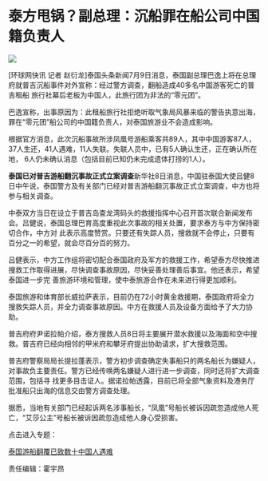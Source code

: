 # 泰方甩锅？副总理：沉船罪在船公司中国籍负责人

![](http://n.sinaimg.cn/news/crawl/787/w392h395/20180709/qTIQ-hezpzwu0448331.jpg)

[环球网快讯 记者 赵衍龙]泰国头条新闻7月9日消息，泰国副总理巴逸上将在总理府就普吉沉船事件对外宣称：经过警方调查，翻船造成40多名中国游客死亡的普吉租船
旅行社幕后老板为中国人，此旅行团为非法的“零元团”。

巴逸宣称，出事原因为：此租船旅行社拒绝听取气象局风暴来临的警告执意出海，罪在“零元团”船公司的中国籍负责人，对泰国旅游业不会造成影响。

根据官方消息，此次沉船事故所涉凤凰号游船乘客共89人，其中中国游客87人，37人生还，41人遇难，11人失联。失联人员中，已有5人确认生还，正在确认所在地，
6人仍未确认消息（包括目前已知仍未完成遗体打捞的1人）。

**泰国已对普吉游船翻沉事故正式立案调查**新华社8日消息，中国驻泰国大使吕健8日中午说，泰国警方及有关部门已经对普吉游船翻沉事故正式立案调查，中方也将参与相关调查。

中泰双方当日在设立于普吉岛查龙湾码头的救援指挥中心召开首次联合新闻发布会。吕健说，泰国总理巴育高度重视此次事故的相关处置，要求泰方与中方保持密切合作，中方对
此表示高度赞赏。只要还有失踪人员，搜救就不会停止，只要有百分之一的希望，就会尽百分百的努力。

吕健表示，中方工作组将密切配合泰国政府及军方的救援工作，希望泰方尽快推进搜救工作取得进展，尽快调查事故原因，尽快妥善处理善后事宜。他还表示，希望泰国进一步完
善旅游环境和管理，使中泰旅游合作在未来进行得更加顺利。

泰国旅游和体育部长威拉萨表示，目前仍在72小时黄金救援期，泰国政府将全力搜救失踪人员，并全力调查事故原因。中方在救援人员及设备方面给予了大力协助。

普吉府府尹诺拉帕介绍，泰方搜救人员8日将主要展开潜水救援以及海面和空中搜救。普吉府已经向相邻的甲米府和攀牙府提出协助请求，扩大搜救范围。

普吉府警察局局长提拉蓬表示，警方初步调查确定失事船只的两名船长为嫌疑人，对事故负主要责任。警方已经传唤两名嫌疑人进行进一步调查，同时还将扩大调查范围，包括寻
找更多目击证人。据诺拉帕透露，目前已将全部气象资料及港务厅批准船只出海的信息交由警方调查处理。

据悉，当地有关部门已经起诉两名涉事船长，“凤凰”号船长被诉因疏忽造成他人死亡，“艾莎公主”号船长被诉因疏忽造成他人身心受损害。

点击进入专题：

[泰国游船翻覆已致数十中国人遇难](http://news.sina.cn/zt_d/youchuan0705)

责任编辑：霍宇昂

